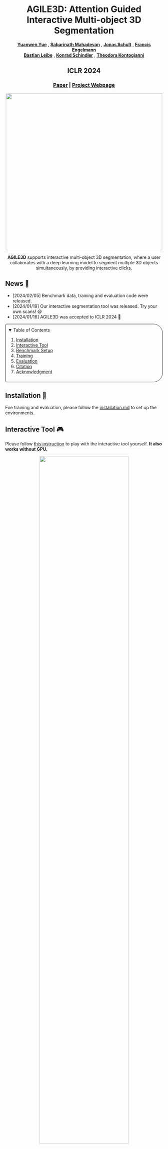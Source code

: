 <p align="center">
<h1 align="center">AGILE3D: Attention Guided Interactive Multi-object 3D Segmentation</h1>
<p align="center">
<a href="https://n.ethz.ch/~yuayue/"><strong>Yuanwen Yue</strong></a>
,
<a href="https://www.vision.rwth-aachen.de/person/218/"><strong>Sabarinath Mahadevan</strong></a>
,
<a href="https://jonasschult.github.io/"><strong>Jonas Schult</strong></a>
,
<a href="https://francisengelmann.github.io/"><strong>Francis Engelmann</strong></a>
<br>
<a href="https://www.vision.rwth-aachen.de/person/1/"><strong>Bastian Leibe</strong></a>
, 
<a href="https://igp.ethz.ch/personen/person-detail.html?persid=143986"><strong>Konrad Schindler</strong></a>
,
<a href="https://theodorakontogianni.github.io/"><strong>Theodora Kontogianni</strong></a>
</p>
<h2 align="center">ICLR 2024</h2>
<h3 align="center"><a href="https://arxiv.org/abs/2306.00977">Paper</a> | <a href="https://ywyue.github.io/AGILE3D/">Project Webpage</a></h3>
</p>
<p align="center">
<img src="./imgs/teaser.gif" width="500"/>
</p>
<p align="center">
<strong>AGILE3D</strong> supports interactive multi-object 3D segmentation, where a user collaborates with a deep learning model to segment multiple 3D objects simultaneously, by providing interactive clicks.
</p>

## News :loudspeaker:

- [2024/02/05] Benchmark data, training and evaluation code were released.
- [2024/01/19] Our interactive segmentation tool was released. Try your own scans! :smiley:
- [2024/01/16] AGILE3D was accepted to ICLR 2024 :tada:


<details open="open" style='padding: 10px; border-radius:5px 30px 30px 5px; border-style: solid; border-width: 1px;'>
  <summary>Table of Contents</summary>
  <ol>
    <li>
      <a href="#installation-hammer">Installation</a>
    </li>
    <li>
      <a href="#interactive-tool-video_game">Interactive Tool</a>
    </li>
    <li>
      <a href="#benchmark-setup-dart">Benchmark Setup</a>
    </li>
    <li>
      <a href="#training-rocket">Training</a>
    </li>
    <li>
      <a href="#evaluation-chart_with_upwards_trend">Evaluation</a>
    </li>
    <li>
      <a href="#citation-mortar_board">Citation</a>
    </li>
    <li>
      <a href="#acknowledgment-pray">Acknowledgment</a>
    </li>
  </ol>
</details>

## Installation :hammer:

Foe training and evaluation, please follow the [installation.md](https://github.com/ywyue/AGILE3D/tree/main/installation.md) to set up the environments.

## Interactive Tool :video_game:

Please follow [this instruction](https://github.com/ywyue/AGILE3D/tree/main/demo.md) to play with the interactive tool yourself.  **It also works without GPU.**

<p align="center">
<img src="./imgs/demo.gif" width="75%" />
</p>

We present an **interactive** tool that allows users to segment/annotate **multiple 3D objects** together, in an **open-world** setting. Although the model was only trained on ScanNet training set, it can also segment unseen datasets like S3DIS, ARKitScenes, and even outdoor scans like KITTI-360. Please check the [project page](https://ywyue.github.io/AGILE3D/) for more demos. Also try your own scans :smiley:

## Benchmark Setup :dart:

We conduct evaluation in both *interactive single-object 3D segmentation* and *interactive multi-object 3D segmentation*. For the former, we adopt the protocol from [InterObject3D](https://github.com/theodorakontogianni/InterObject3D). For the latter, we propose our own setup since there was no prior work.

Our quantitative evaluation involves the following datasets: ScanNet (inc. ScanNet40 and ScanNet20), S3DIS and KITTI-360. We provide the processed data in the required format for both benchmarks. You can download the data from [Google Drive](https://drive.google.com/file/d/1cqWgVlwYHRPeWJB-YJdz-mS5njbH4SnG/view?usp=sharing). If Google Drive does not work for you, the data can also be downloaded from [here](https://polybox.ethz.ch/index.php/s/vW5GtSDlf86k2Td). Please unzip them to the `data` folder.

If you want to learn more about the benchmark setup, explanations for the processed data, and data processing scripts, see the 
[benchmark document](https://github.com/ywyue/AGILE3D/tree/main/benchmark/README.md).


## Training :rocket:

We train a single model in multi-object setup on ScanNet40 training set. Once trained, we evaluate the model on both multi-object and single-object setups on ScanNet40, S3DIS, KITTI-360. 

The command for training AGILE3D with iterative training on ScanNet40 is as follows:

```shell
./scripts/train_multi_scannet40.sh
```

> Note: in the paper we also conducted one experiment where we train AGILE3D on ScanNet20 and evaluate the model on ScanNet40 (1st row in Tab. 1). Instructions for this setup will come later.

## Evaluation :chart_with_upwards_trend:

We provide the csv result files in the [results](https://github.com/ywyue/AGILE3D/tree/main/results) folder, which can be directly fed into the evaluator for metric calculation. If you want to run the inference and do the evaluation yourself, download the pretrained [model](https://polybox.ethz.ch/index.php/s/RnB1o8X7g1jL0lM) and move it to the `weights` folder. Then run:

### Evaluation on interactive multi-object 3D segmentation:

- ScanNet40:
```shell
./scripts/eval_multi_scannet40.sh
```
- S3DIS:
```shell
./scripts/eval_multi_s3dis.sh
```
- KITTI-360:
```shell
./scripts/eval_multi_kitti360.sh
```

### Evaluation on interactive single-object 3D segmentation:

- ScanNet40:
```shell
./scripts/eval_single_scannet40.sh
```
- S3DIS:
```shell
./scripts/eval_single_s3dis.sh
```
- KITTI-360:
```shell
./scripts/eval_single_kitti360.sh
```

### Compute AP scores for interactive single-object 3D segmentation:
In Tab. 3 in our main paper, we also report AP scores of AGILE3D in comparison with Mask3D. To reproduce our results, run:
- ScanNet20 seen classes:
```shell
python compute_ap.py --result_file=results/our_single_scannet20_seen.csv
```

- ScanNet20 unseen classes:
```shell
python compute_ap.py --result_file=results/our_single_scannet20_unseen.csv
```
## Citation :mortar_board:

If you find our code or paper useful, please cite:

```
@inproceedings{yue2023agile3d,
  title     = {{AGILE3D: Attention Guided Interactive Multi-object 3D Segmentation}},
  author    = {Yue, Yuanwen and Mahadevan, Sabarinath and Schult, Jonas and Engelmann, Francis and Leibe, Bastian and Schindler, Konrad and Kontogianni, Theodora},
  booktitle = {International Conference on Learning Representations (ICLR)},
  year      = {2024}
}
```

## Acknowledgment :pray:

**We sincerely thank all volunteers who participated in our user study!** Francis Engelmann and Theodora Kontogianni are postdoctoral research fellows at the ETH AI Center. This project is partially funded by the ETH Career Seed Award - Towards Open-World 3D Scene Understanding,
NeuroSys-D (03ZU1106DA) and BMBF projects 6GEM (16KISK036K).

Parts of our code are built on top of [Mask3D](https://github.com/JonasSchult/Mask3D) and [InterObject3D](https://github.com/theodorakontogianni/InterObject3D). We also thank Anne Marx for the help in the initial version of the GUI.
